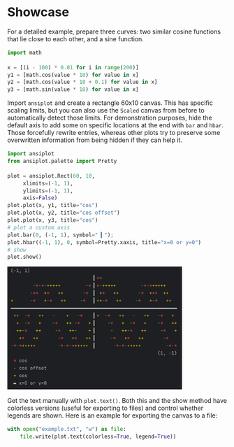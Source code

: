 
# Showcase

For a detailed example,
prepare three curves:
two similar cosine functions that lie close to 
each other, and a sine function.

```python
import math

x = [(i - 100) * 0.01 for i in range(200)]
y1 = [math.cos(value * 10) for value in x]
y2 = [math.cos(value * 10 + 0.1) for value in x]
y3 = [math.sin(value * 10) for value in x]
```

Import `ansiplot` and create a rectangle
60x10 canvas. This has specific scaling limits,
but you can also use the `Scaled` canvas from
before to automatically detect those limits.
For demonstration purposes,
hide the default axis to add some on specific
locations at the end with `bar` and `hbar`. 
Those forcefully rewrite entries, whereas other
plots try to preserve some overwritten information
from being hidden if they can help it.

```python
import ansiplot
from ansiplot.palette import Pretty

plot = ansiplot.Rect(60, 10, 
     xlimits=(-1, 1), 
     ylimits=(-1, 1), 
     axis=False)
plot.plot(x, y1, title="cos")
plot.plot(x, y2, title="cos offset")
plot.plot(x, y3, title="cos")
# plot a custom axis
plot.bar(0, (-1, 1), symbol="▕▎");
plot.hbar((-1, 1), 0, symbol=Pretty.xaxis, title="x=0 or y=0")
# show
plot.show()
```


<img src="example.png" alt="Example image" width="400">

Get the text manually with `plot.text()`.
Both this and the show method have
colorless versions (useful for exporting to
files) and control whether legends are shown.
Here is an example for exporting the canvas
to a file:

```python
with open("example.txt", "w") as file:
    file.write(plot.text(colorless=True, legend=True))
```